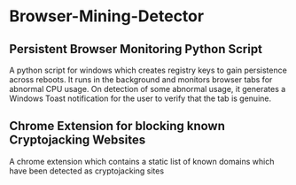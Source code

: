 # Browser-Mining-Detector

## Persistent Browser Monitoring Python Script
A python script for windows which creates registry keys to gain persistence across reboots. It runs in the background and monitors browser tabs for abnormal CPU usage. On detection of some abnormal usage, it generates a Windows Toast notification for the user to verify that the tab is genuine. 

## Chrome Extension for blocking known Cryptojacking Websites
A chrome extension which contains a static list of known domains which have been detected as cryptojacking sites
